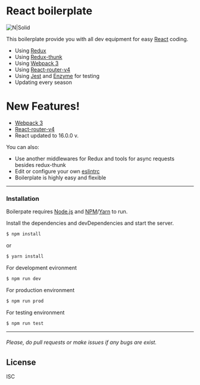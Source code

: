 # React boilerplate

![N|Solid](https://geeks.wego.com/content/images/2015/12/react-webpack-1.png)

This boilerplate provide you with all dev equipment for easy [React](https://facebook.github.io/react/) coding.

  - Using [Redux](http://redux.js.org/)
  - Using [Redux-thunk](https://github.com/gaearon/redux-thunk/blob/master/README.md)
  - Using [Webpack 3](https://webpack.js.org/)
  - Using [React-router-v4](https://reacttraining.com/react-router/web/guides/philosophy)
  - Using [Jest](https://facebook.github.io/jest/) and [Enzyme](http://airbnb.io/enzyme/) for testing
  - Updating every season

# New Features!

  - [Webpack 3](https://webpack.js.org/)
  - [React-router-v4](https://reacttraining.com/react-router/web/guides/philosophy)
  - React updated to 16.0.0 v. 

You can also:
  - Use another middlewares for Redux and tools for async requests besides redux-thunk
  - Edit or configure your own [eslintrc](https://github.com/Xart044/React-boilerplate/blob/master/.eslintrc)
  - Boilerplate is highly easy and flexible
---
### Installation

Boilerpate requires [Node.js](https://nodejs.org/) and [NPM](https://www.npmjs.com/)/[Yarn](https://yarnpkg.com/) to run.

Install the dependencies and devDependencies and start the server.

```sh
$ npm install
```

or

```sh
$ yarn install
```

For development evironment
```sh
$ npm run dev
```

For production environment

```sh
$ npm run prod
```

For testing environment

```sh
$ npm run test
```
---
###### Please, do pull requests or make issues if any bugs are exist.

License
----

ISC
